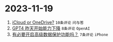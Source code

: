 # 2023-11-19

1. [iCloud or OneDrive?](https://www.v2ex.com/t/993158) `10条评论` `问与答`
1. [GPT4 昨天开始能力下降](https://www.v2ex.com/t/993163) `8条评论` `OpenAI`
1. [有必要开启高级数据保护功能吗？](https://www.v2ex.com/t/993159) `7条评论` `iPhone`
